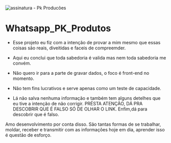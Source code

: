 ![assinatura - Pk Producões](https://user-images.githubusercontent.com/98966014/224851671-8ef4505f-3aa0-4714-ad5f-d82540a54c5d.png)
# Whatsapp_PK_Produtos

- Esse projeto eu fiz com a intenção de provar a mim mesmo que essas coisas são reais, diveitidas e faceis de compreemder.

- Aqui eu conclui que toda sabedoria é valida mas nem toda sabedoria me convém.

- Não quero ir para a parte de gravar dados, o foco é front-end no momento.

- Não tem fins lucrativos e serve apenas como um teste de capacidade.

- Lá não salva nenhuma informação e também tem alguns detelhes que eu tive a intenção de não corrigir. PRÉSTA ATENÇÃO, DÁ PRA DESCOBRIR QUE É FALSO SÓ DE OLHAR O LINK. Enfim,dá para descobrir que é falso.

Amo desenvolvimento por conta disso. São tantas formas de se trabalhar, moldar, receber e transmitir com as informações hoje em dia, aprender isso é questão de esforço.

